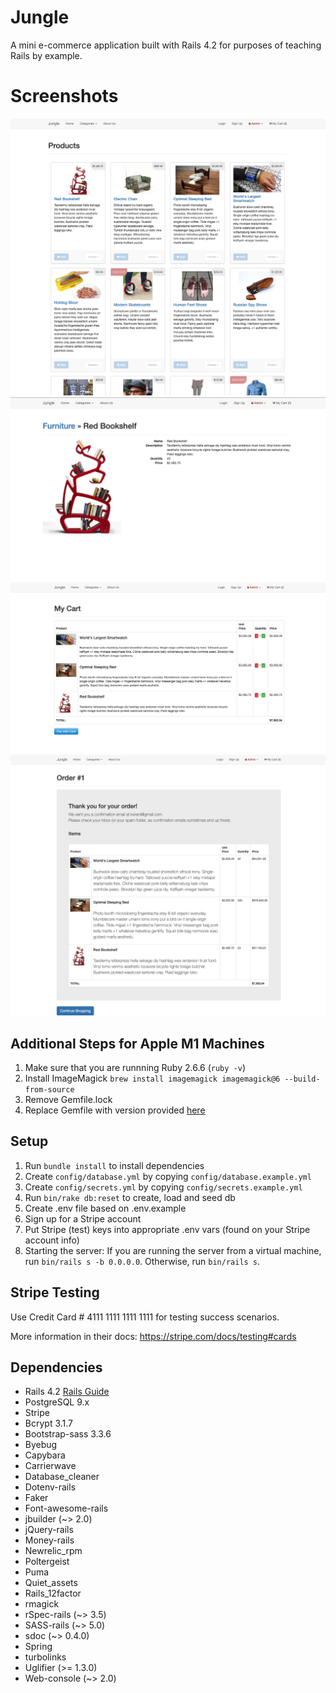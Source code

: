 # Jungle

A mini e-commerce application built with Rails 4.2 for purposes of teaching Rails by example.

# Screenshots

!["A view of the homepage, where all products are shown to the user."](https://github.com/ocnerol/jungle-rails/blob/main/docs/Home_page.png?raw=true)
!["A view of a page for a single product."](https://github.com/ocnerol/jungle-rails/blob/main/docs/Single_Product.png?raw=true)
!["A view of a cart with three distinct products added."](https://github.com/ocnerol/jungle-rails/blob/main/docs/Cart.png?raw=true)
!["A view of an order confirmation."](https://github.com/ocnerol/jungle-rails/blob/main/docs/Order.png?raw=true)


## Additional Steps for Apple M1 Machines

1. Make sure that you are runnning Ruby 2.6.6 (`ruby -v`)
1. Install ImageMagick `brew install imagemagick imagemagick@6 --build-from-source`
2. Remove Gemfile.lock
3. Replace Gemfile with version provided [here](https://gist.githubusercontent.com/FrancisBourgouin/831795ae12c4704687a0c2496d91a727/raw/ce8e2104f725f43e56650d404169c7b11c33a5c5/Gemfile)

## Setup

1. Run `bundle install` to install dependencies
2. Create `config/database.yml` by copying `config/database.example.yml`
3. Create `config/secrets.yml` by copying `config/secrets.example.yml`
4. Run `bin/rake db:reset` to create, load and seed db
5. Create .env file based on .env.example
6. Sign up for a Stripe account
7. Put Stripe (test) keys into appropriate .env vars (found on your Stripe account info)
8. Starting the server: If you are running the server from a virtual machine, run `bin/rails s -b 0.0.0.0`. Otherwise, run `bin/rails s`.

## Stripe Testing

Use Credit Card # 4111 1111 1111 1111 for testing success scenarios.

More information in their docs: <https://stripe.com/docs/testing#cards>

## Dependencies

* Rails 4.2 [Rails Guide](http://guides.rubyonrails.org/v4.2/)
* PostgreSQL 9.x
* Stripe
* Bcrypt 3.1.7
* Bootstrap-sass 3.3.6
* Byebug
* Capybara
* Carrierwave
* Database_cleaner
* Dotenv-rails
* Faker
* Font-awesome-rails
* jbuilder (~> 2.0)
* jQuery-rails
* Money-rails
* Newrelic_rpm
* Poltergeist
* Puma
* Quiet_assets
* Rails_12factor
* rmagick
* rSpec-rails (~> 3.5)
* SASS-rails (~> 5.0)
* sdoc (~> 0.4.0)
* Spring
* turbolinks
* Uglifier (>= 1.3.0)
* Web-console (~> 2.0)
